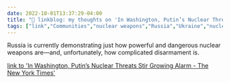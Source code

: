 ```yaml
---
date: 2022-10-01T13:37:29-04:00
title: "🔗 linkblog: my thoughts on 'In Washington, Putin’s Nuclear Threats Stir Growing Alarm - The New York Times'"
tags: ["link","Communities","nuclear weapons","Russia","Ukraine","nuclear disarmament"]
---
```

Russia is currently demonstrating just how powerful and dangerous nuclear weapons are—and, unfortunately, how complicated disarmament is.
 

[link to 'In Washington, Putin’s Nuclear Threats Stir Growing Alarm - The New York Times'](https://www.nytimes.com/2022/10/01/world/europe/washington-putin-nuclear-threats.html)
